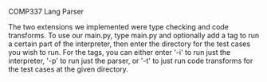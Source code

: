 COMP337 Lang Parser

The two extensions we implemented were type checking and code transforms. To use our main.py, type main.py and optionally add a tag to run a certain part of the interpreter, then enter the directory for the test cases you wish to run. For the tags, you can either enter '-i' to run just the interpreter, '-p' to run just the parser, or '-t' to just run code transforms for the test cases at the given directory.